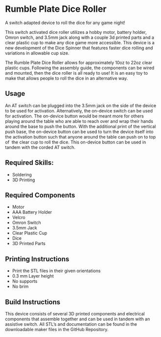 # Rumble Plate Dice Roller
A switch adapted device to roll the dice for any game night!

This switch activated dice roller utilizes a hobby motor, battery holder, Omron switch, and 3.5mm jack along with a couple 3d printed parts and a clear plastic cup to make any dice game more accessible. This device is a new development of the Dice Spinner that features faster dice rolling and variations in allowable cup size.

The Rumble Plate Dice Roller allows for approximately 10oz to 22oz clear plastic cups. Following the assembly guide, the components can be wired and mounted, then the dice roller is all ready to use! It is an easy toy to make that allows people to roll the dice in an alternative way.

## Usage

An AT switch can be plugged into the 3.5mm jack on the side of the device to be used for activation. Alternatively, the on-device switch can be used for activation. The on-device button would be meant more for others playing around the table who are able to reach over and wrap their hands around the base to push the button. With the additional print of the vertical push base, the on-device button can be used to turn the device itself into the activation button such that anyone around the table can push on to top of  the clear cup to roll the dice. This on-device button can be used in tandem with the corded AT switch.

## Required Skills:

 - Soldering
 - 3D Printing

## Required Components

 - Motor
 - AAA Battery Holder
 - Velcro
 - Omron Switch
 - 3.5mm Jack
 - Clear Plastic Cup
 - Dice
 - 3D Printed Parts

## Printing Instructions

- Print the STL files in their given orientations
- 0.3 mm Layer height
- No supports
- No brim

## Build Instructions

This device consists of several 3D printed components and electrical components that assemble together and can be used in tandem with an assistive switch. All STL’s and documentation can be found in the downloadable maker files in the GitHub Repository.

<!-- ABOUT MMC START -->

<!-- ABOUT MMC END -->
